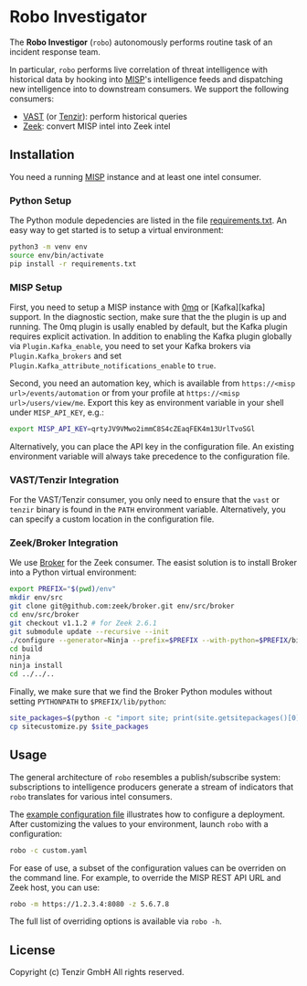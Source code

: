 # Robo Investigator

The **Robo Investigor** (`robo`) autonomously performs routine task of an
incident response team.

In particular, `robo` performs live correlation of threat intelligence with
historical data by hooking into [MISP][misp]'s intelligence feeds and
dispatching new intelligence into to downstream consumers. We support the
following consumers:

- [VAST][vast] (or [Tenzir][tenzir]): perform historical queries
- [Zeek][zeek]: convert MISP intel into Zeek intel

## Installation

You need a running [MISP][misp] instance and at least one intel consumer.

### Python Setup

The Python module depedencies are listed in the file
[requirements.txt](requirements.txt). An easy way to get started is to setup a
virtual environment:


```sh
python3 -m venv env
source env/bin/activate
pip install -r requirements.txt
```

### MISP Setup

First, you need to setup a MISP instance with [0mq][misp-zmq-config] or
[Kafka][kafka] support. In the diagnostic section, make sure that the the
plugin is up and running. The 0mq plugin is usally enabled by default, but the
Kafka plugin requires explicit activation. In addition to enabling the Kafka
plugin globally via `Plugin.Kafka_enable`, you need to set your Kafka brokers
via `Plugin.Kafka_brokers` and set
`Plugin.Kafka_attribute_notifications_enable` to `true`.

Second, you need an automation key, which is available from
`https://<misp url>/events/automation` or from your profile at
`https://<misp url>/users/view/me`. Export this key as environment variable in
your shell under `MISP_API_KEY`, e.g.:

```sh
export MISP_API_KEY=qrtyJV9VMwo2immC8S4cZEaqFEK4m13UrlTvoSGl
```

Alternatively, you can place the API key in the configuration file. An existing
environment variable will always take precedence to the configuration file.

### VAST/Tenzir Integration

For the VAST/Tenzir consumer, you only need to ensure that the `vast` or
`tenzir` binary is found in the `PATH` environment variable. Alternatively, you
can specify a custom location in the configuration file.

### Zeek/Broker Integration

We use [Broker][broker] for the Zeek consumer. The easist solution is to
install Broker into a Python virtual environment:

```sh
export PREFIX="$(pwd)/env"
mkdir env/src
git clone git@github.com:zeek/broker.git env/src/broker
cd env/src/broker
git checkout v1.1.2 # for Zeek 2.6.1
git submodule update --recursive --init
./configure --generator=Ninja --prefix=$PREFIX --with-python=$PREFIX/bin/python
cd build
ninja
ninja install
cd ../../..
```

Finally, we make sure that we find the Broker Python modules without setting
`PYTHONPATH` to `$PREFIX/lib/python`:

```sh
site_packages=$(python -c "import site; print(site.getsitepackages()[0])")
cp sitecustomize.py $site_packages
```

## Usage

The general architecture of `robo` resembles a publish/subscribe system:
subscriptions to intelligence producers generate a stream of indicators that
`robo` translates for various intel consumers.

The [example configuration file](config.yaml) illustrates how to configure a
deployment. After customizing the values to your environment, launch `robo`
with a configuration:

```sh
robo -c custom.yaml
```

For ease of use, a subset of the configuration values can be overriden on the
command line. For example, to override the MISP REST API URL and Zeek host, you
can use:

```sh
robo -m https://1.2.3.4:8080 -z 5.6.7.8
```

The full list of overriding options is available via `robo -h`.

## License

Copyright (c) Tenzir GmbH
All rights reserved.

[misp]: https://github.com/misp/misp
[vast]: https://github.com/vast-io/vast
[broker]: https://github.com/zeek/broker
[tenzir]: https://docs.tenzir.com
[zeek]: https://www.zeek.org
[misp-zmq-config]: https://github.com/MISP/misp-book/tree/master/misp-zmq#misp-zeromq-configuration
